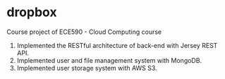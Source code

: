 # dropbox
Course project of ECE590 - Cloud Computing course<br />
1. Implemented the RESTful architecture of back-end with Jersey REST API.<br />
2. Implemented user and file management  system with MongoDB.<br />
3. Implemented user storage system with AWS S3.<br />
